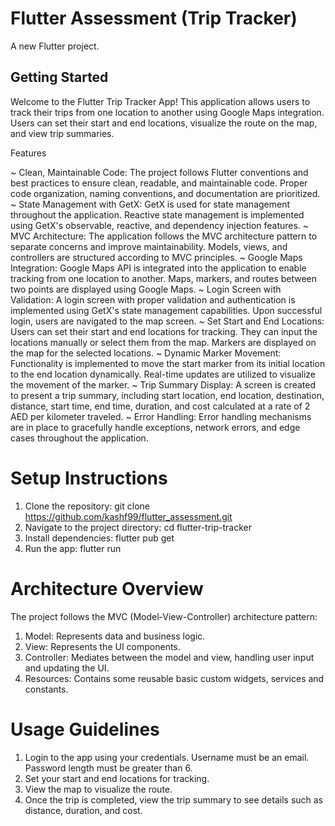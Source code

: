 # Flutter Assessment (Trip Tracker)

A new Flutter project.

## Getting Started

Welcome to the Flutter Trip Tracker App! This application allows users to track their trips from one location to another using Google Maps integration. Users can set their start and end locations, visualize the route on the map, and view trip summaries.

Features

~ Clean, Maintainable Code: The project follows Flutter conventions and best practices to ensure clean, readable, and maintainable code. Proper code organization, naming conventions, and documentation are prioritized.
~ State Management with GetX: GetX is used for state management throughout the application. Reactive state management is implemented using GetX's observable, reactive, and dependency injection features.
~ MVC Architecture: The application follows the MVC architecture pattern to separate concerns and improve maintainability. Models, views, and controllers are structured according to MVC principles. 
~ Google Maps Integration: Google Maps API is integrated into the application to enable tracking from one location to another. Maps, markers, and routes between two points are displayed using Google Maps. 
~ Login Screen with Validation: A login screen with proper validation and authentication is implemented using GetX's state management capabilities. Upon successful login, users are navigated to the map screen.
~ Set Start and End Locations: Users can set their start and end locations for tracking. They can input the locations manually or select them from the map. Markers are displayed on the map for the selected locations. 
~ Dynamic Marker Movement: Functionality is implemented to move the start marker from its initial location to the end location dynamically. Real-time updates are utilized to visualize the movement of the marker. 
~ Trip Summary Display: A screen is created to present a trip summary, including start location, end location, destination, distance, start time, end time, duration, and cost calculated at a rate of 2 AED per kilometer traveled.
~ Error Handling: Error handling mechanisms are in place to gracefully handle exceptions, network errors, and edge cases throughout the application.

# Setup Instructions

1. Clone the repository: git clone https://github.com/kashf99/flutter_assessment.git
2. Navigate to the project directory: cd flutter-trip-tracker
3. Install dependencies: flutter pub get
4. Run the app: flutter run

# Architecture Overview

The project follows the MVC (Model-View-Controller) architecture pattern:

1. Model: Represents data and business logic.
2. View: Represents the UI components.
3. Controller: Mediates between the model and view, handling user input and updating the UI.
4. Resources: Contains some reusable basic custom widgets, services and constants.

# Usage Guidelines

1. Login to the app using your credentials. Username must be an email. Password length must be greater than 6.
2. Set your start and end locations for tracking.
3. View the map to visualize the route.
4. Once the trip is completed, view the trip summary to see details such as distance, duration, and cost.
